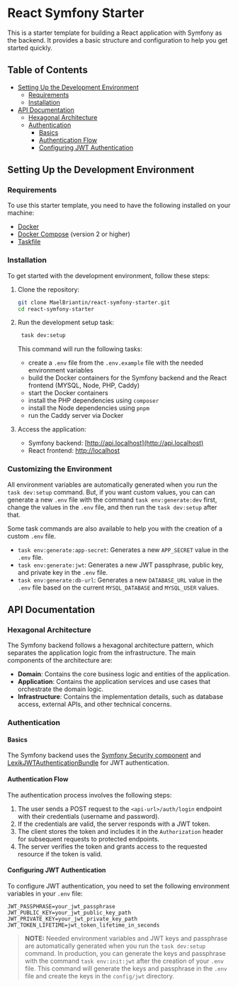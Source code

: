 # React Symfony Starter

This is a starter template for building a React application with Symfony as the backend. It provides a basic structure and configuration to help you get started quickly.

## Table of Contents

- [Setting Up the Development Environment](#setting-up-the-development-environment)
  - [Requirements](#requirements)
  - [Installation](#installation)
- [API Documentation](#api-documentation)
   - [Hexagonal Architecture](#hexagonal-architecture)
   - [Authentication](#authentication)
      - [Basics](#basics)
      - [Authentication Flow](#authentication-flow)
      - [Configuring JWT Authentication](#configuring-jwt-authentication)



## Setting Up the Development Environment

### Requirements

To use this starter template, you need to have the following installed on your machine:
- [Docker](https://docs.docker.com/engine/install/)
- [Docker Compose](https://docs.docker.com/compose/install/) (version 2 or higher)
- [Taskfile](https://taskfile.dev/installation/)

### Installation

To get started with the development environment, follow these steps:

1. Clone the repository:
   ```bash
   git clone MaelBriantin/react-symfony-starter.git
   cd react-symfony-starter
   ```

2. Run the development setup task:
   ```bash
    task dev:setup
    ```

    This command will run the following tasks:
    - create a `.env` file from the `.env.example` file with the needed environment variables
    - build the Docker containers for the Symfony backend and the React frontend (MYSQL, Node, PHP, Caddy)
    - start the Docker containers
    - install the PHP dependencies using `composer`
    - install the Node dependencies using `pnpm`
    - run the Caddy server via Docker

3. Access the application:
   - Symfony backend: [http://api.localhost](http://api.localhost)
   - React frontend: [http://localhost](http://localhost)

### Customizing the Environment

All environment variables are automatically generated when you run the `task dev:setup` command. But, if you want custom values, you can can generate a new `.env` file with the command `task env:generate:dev` first, change the values in the `.env` file, and then run the `task dev:setup` after that.

Some task commands are also available to help you with the creation of a custom `.env` file.
- `task env:generate:app-secret`: 
  Generates a new `APP_SECRET` value in the `.env` file.
- `task env:generate:jwt`: 
  Generates a new JWT passphrase, public key, and private key in the `.env` file.
- `task env:generate:db-url`: 
  Generates a new `DATABASE_URL` value in the `.env` file based on the current `MYSQL_DATABASE` and `MYSQL_USER` values.

## API Documentation

### Hexagonal Architecture

The Symfony backend follows a hexagonal architecture pattern, which separates the application logic from the infrastructure. The main components of the architecture are:
- **Domain**: Contains the core business logic and entities of the application.
- **Application**: Contains the application services and use cases that orchestrate the domain logic.
- **Infrastructure**: Contains the implementation details, such as database access, external APIs, and other technical concerns.

### Authentication

#### Basics

The Symfony backend uses the [Symfony Security component](https://symfony.com/doc/current/security.html) and [LexikJWTAuthenticationBundle](https://symfony.com/bundles/LexikJWTAuthenticationBundle/current/index.html) for JWT authentication. 

#### Authentication Flow

The authentication process involves the following steps:
1. The user sends a POST request to the `<api-url>/auth/login` endpoint with their credentials (username and password).
2. If the credentials are valid, the server responds with a JWT token.
3. The client stores the token and includes it in the `Authorization` header for subsequent requests to protected endpoints.
4. The server verifies the token and grants access to the requested resource if the token is valid.

#### Configuring JWT Authentication

To configure JWT authentication, you need to set the following environment variables in your `.env` file:
```dotenv
JWT_PASSPHRASE=your_jwt_passphrase
JWT_PUBLIC_KEY=your_jwt_public_key_path
JWT_PRIVATE_KEY=your_jwt_private_key_path
JWT_TOKEN_LIFETIME=jwt_token_lifetime_in_seconds
```

> **NOTE:** Needed environment variables and JWT keys and passphrase are automatically generated when you run the `task dev:setup` command. In production, you can generate the keys and passphrase with the command `task env:init:jwt` after the creation of your `.env` file. This command will generate the keys and passphrase in the `.env` file and create the keys in the `config/jwt` directory.
